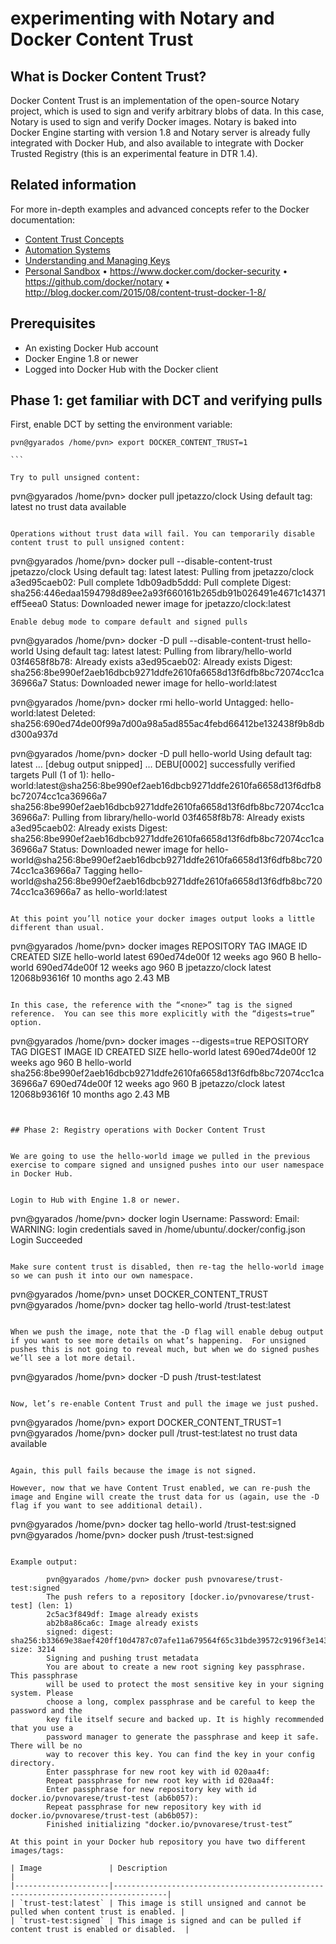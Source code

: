 # experimenting with Notary and Docker Content Trust

## What is Docker Content Trust?

Docker Content Trust is an implementation of the open-source Notary project, which is used to sign and verify arbitrary blobs of data.  In this case, Notary is used to sign and verify Docker images.  Notary is baked into Docker Engine starting with version 1.8 and Notary server is already fully integrated with Docker Hub, and also available to integrate with Docker Trusted Registry (this is an experimental feature in DTR 1.4). 

## Related information

For more in-depth examples and advanced concepts refer to the Docker documentation:

- [Content Trust Concepts](https://docs.docker.com/security/trust/content_trust/)
- [Automation Systems](https://docs.docker.com/security/trust/trust_automation/)
- [Understanding and Managing Keys](https://docs.docker.com/security/trust/trust_key_mng/)
- [Personal Sandbox](https://docs.docker.com/security/trust/trust_sandbox/)
	•	https://www.docker.com/docker-security 
	•	https://github.com/docker/notary
	•	http://blog.docker.com/2015/08/content-trust-docker-1-8/


## Prerequisites

* An existing Docker Hub account
* Docker Engine 1.8 or newer
* Logged into Docker Hub with the Docker client



## Phase 1: get familiar with DCT and verifying pulls

First, enable DCT by setting the environment variable:

```
pvn@gyarados /home/pvn> export DOCKER_CONTENT_TRUST=1

``` 

Try to pull unsigned content:

```
pvn@gyarados /home/pvn> docker pull jpetazzo/clock
Using default tag: latest
no trust data available
```

Operations without trust data will fail. You can temporarily disable content trust to pull unsigned content:
```
pvn@gyarados /home/pvn> docker pull --disable-content-trust jpetazzo/clock
Using default tag: latest
latest: Pulling from jpetazzo/clock
a3ed95caeb02: Pull complete
1db09adb5ddd: Pull complete
Digest: sha256:446edaa1594798d89ee2a93f660161b265db91b026491e4671c14371eff5eea0
Status: Downloaded newer image for jpetazzo/clock:latest
``` 
Enable debug mode to compare default and signed pulls

```
pvn@gyarados /home/pvn> docker -D pull --disable-content-trust hello-world
Using default tag: latest
latest: Pulling from library/hello-world
03f4658f8b78: Already exists
a3ed95caeb02: Already exists
Digest: sha256:8be990ef2aeb16dbcb9271ddfe2610fa6658d13f6dfb8bc72074cc1ca36966a7
Status: Downloaded newer image for hello-world:latest

pvn@gyarados /home/pvn> docker rmi hello-world
Untagged: hello-world:latest
Deleted: sha256:690ed74de00f99a7d00a98a5ad855ac4febd66412be132438f9b8dbd300a937d

pvn@gyarados /home/pvn> docker -D pull hello-world
Using default tag: latest
 …
 [debug output snipped]
 …
DEBU[0002] successfully verified targets
Pull (1 of 1): hello-world:latest@sha256:8be990ef2aeb16dbcb9271ddfe2610fa6658d13f6dfb8bc72074cc1ca36966a7
sha256:8be990ef2aeb16dbcb9271ddfe2610fa6658d13f6dfb8bc72074cc1ca36966a7: Pulling from library/hello-world
03f4658f8b78: Already exists
a3ed95caeb02: Already exists
Digest: sha256:8be990ef2aeb16dbcb9271ddfe2610fa6658d13f6dfb8bc72074cc1ca36966a7
Status: Downloaded newer image for hello-world@sha256:8be990ef2aeb16dbcb9271ddfe2610fa6658d13f6dfb8bc72074cc1ca36966a7
Tagging hello-world@sha256:8be990ef2aeb16dbcb9271ddfe2610fa6658d13f6dfb8bc72074cc1ca36966a7 as hello-world:latest
```

At this point you’ll notice your docker images output looks a little different than usual.
```
pvn@gyarados /home/pvn> docker images
REPOSITORY               TAG                 IMAGE ID            CREATED             SIZE
hello-world              latest              690ed74de00f        12 weeks ago        960 B
hello-world              <none>              690ed74de00f        12 weeks ago        960 B
jpetazzo/clock           latest              12068b93616f        10 months ago       2.43 MB
```

In this case, the reference with the “<none>” tag is the signed reference.  You can see this more explicitly with the “digests=true” option.
```
pvn@gyarados /home/pvn> docker images --digests=true
REPOSITORY               TAG                 DIGEST                                                                    IMAGE ID            CREATED             SIZE
hello-world              latest              <none>                                                                    690ed74de00f        12 weeks ago        960 B
hello-world              <none>              sha256:8be990ef2aeb16dbcb9271ddfe2610fa6658d13f6dfb8bc72074cc1ca36966a7   690ed74de00f        12 weeks ago        960 B
jpetazzo/clock           latest              <none>                                                                    12068b93616f        10 months ago       2.43 MB
```


## Phase 2: Registry operations with Docker Content Trust


We are going to use the hello-world image we pulled in the previous exercise to compare signed and unsigned pushes into our user namespace in Docker Hub.


Login to Hub with Engine 1.8 or newer.

```
pvn@gyarados /home/pvn> docker login
Username: <username>
Password: <password>
Email: <email>
WARNING: login credentials saved in /home/ubuntu/.docker/config.json
Login Succeeded 
```

Make sure content trust is disabled, then re-tag the hello-world image so we can push it into our own namespace.

```
pvn@gyarados /home/pvn>  unset DOCKER_CONTENT_TRUST
pvn@gyarados /home/pvn>  docker tag hello-world <username>/trust-test:latest
```

When we push the image, note that the -D flag will enable debug output if you want to see more details on what’s happening.  For unsigned pushes this is not going to reveal much, but when we do signed pushes we’ll see a lot more detail.

```
pvn@gyarados /home/pvn> docker -D push <username>/trust-test:latest
```

Now, let’s re-enable Content Trust and pull the image we just pushed.

```
pvn@gyarados /home/pvn> export DOCKER_CONTENT_TRUST=1
pvn@gyarados /home/pvn> docker pull <username>/trust-test:latest
no trust data available
```

Again, this pull fails because the image is not signed.

However, now that we have Content Trust enabled, we can re-push the image and Engine will create the trust data for us (again, use the -D flag if you want to see additional detail).  

```
pvn@gyarados /home/pvn> docker tag hello-world <username>/trust-test:signed
pvn@gyarados /home/pvn> docker push <username>/trust-test:signed
```

Example output:

        pvn@gyarados /home/pvn> docker push pvnovarese/trust-test:signed
        The push refers to a repository [docker.io/pvnovarese/trust-test] (len: 1)
        2c5ac3f849df: Image already exists
        ab2b8a86ca6c: Image already exists
        signed: digest: sha256:b33669e38aef420ff10d4787c07afe11a679564f65c31bde39572c9196f3e143 size: 3214
        Signing and pushing trust metadata
        You are about to create a new root signing key passphrase. This passphrase
        will be used to protect the most sensitive key in your signing system. Please
        choose a long, complex passphrase and be careful to keep the password and the
        key file itself secure and backed up. It is highly recommended that you use a
        password manager to generate the passphrase and keep it safe. There will be no
        way to recover this key. You can find the key in your config directory.
        Enter passphrase for new root key with id 020aa4f:
        Repeat passphrase for new root key with id 020aa4f:
        Enter passphrase for new repository key with id docker.io/pvnovarese/trust-test (ab6b057):
        Repeat passphrase for new repository key with id docker.io/pvnovarese/trust-test (ab6b057):
        Finished initializing "docker.io/pvnovarese/trust-test”

At this point in your Docker hub repository you have two different images/tags:

| Image               | Description                                                                      |
|---------------------|----------------------------------------------------------------------------------|
| `trust-test:latest` | This image is still unsigned and cannot be pulled when content trust is enabled. |
| `trust-test:signed` | This image is signed and can be pulled if content trust is enabled or disabled.  |

